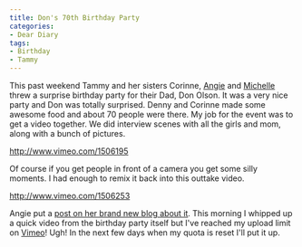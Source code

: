```yaml
---
title: Don's 70th Birthday Party
categories:
- Dear Diary
tags:
- Birthday
- Tammy
---
```


This past weekend Tammy and her sisters Corinne, [Angie](http://www.lundeenscene.blogspot.com/) and [Michelle](http://hmfernandez.com/) threw a surprise birthday party for their Dad, Don Olson.
It was a very nice party and Don was totally surprised. Denny and Corinne made some awesome food and about 70 people were there. My job for the event was to get a video together. We did interview scenes with all the girls and mom, along with a bunch of pictures.

http://www.vimeo.com/1506195

Of course if you get people in front of a camera you get some silly moments. I had enough to remix it back into this outtake video.

http://www.vimeo.com/1506253

Angie put a [post on her brand new blog about it](http://lundeenscene.blogspot.com/2008/08/surprise-don-is-70.html). This morning I whipped up a quick video from the birthday party itself but I've reached my upload limit on [Vimeo](http://www.vimeo.com/)! Ugh! In the next few days when my quota is reset I'll put it up.
